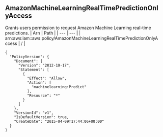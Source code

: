 
## AmazonMachineLearningRealTimePredictionOnlyAccess
Grants users permission to request Amazon Machine Learning real-time predictions.
| Arn | Path |
| --- | --- |
| arn:aws:iam::aws:policy/AmazonMachineLearningRealTimePredictionOnlyAccess | / |
```
{
  "PolicyVersion": {
    "Document": {
      "Version": "2012-10-17",
      "Statement": [
        {
          "Effect": "Allow",
          "Action": [
            "machinelearning:Predict"
          ],
          "Resource": "*"
        }
      ]
    },
    "VersionId": "v1",
    "IsDefaultVersion": true,
    "CreateDate": "2015-04-09T17:44:06+00:00"
  }
}
```
